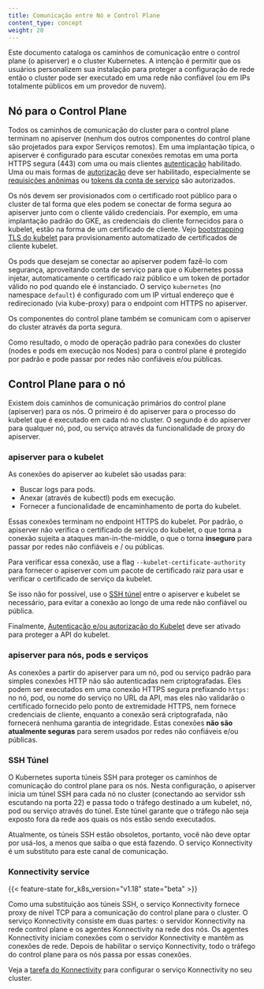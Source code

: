 ```yaml
---
title: Comunicação entre Nó e Control Plane
content_type: concept
weight: 20
---
```


<!-- overview -->

Este documento cataloga os caminhos de comunicação entre o control plane (o
apiserver) e o cluster Kubernetes. A intenção é permitir que os usuários
personalizem sua instalação para proteger a configuração de rede
então o cluster pode ser executado em uma rede não confiável (ou em IPs totalmente públicos em um
provedor de nuvem).




<!-- body -->

## Nó para o Control Plane

Todos os caminhos de comunicação do cluster para o control plane terminam no
apiserver (nenhum dos outros componentes do control plane são projetados para expor
Serviços remotos). Em uma implantação típica, o apiserver é configurado para escutar
conexões remotas em uma porta HTTPS segura (443) com uma ou mais clientes [autenticação](/docs/reference/access-authn-authz/authentication/) habilitado.
Uma ou mais formas de [autorização](/docs/reference/access-authn-authz/authorization/)
deve ser habilitado, especialmente se [requisições anônimas](/docs/reference/access-authn-authz/authentication/#anonymous-requests)
ou [tokens da conta de serviço](/docs/reference/access-authn-authz/authentication/#service-account-tokens)
são autorizados.

Os nós devem ser provisionados com o certificado root público para o cluster
de tal forma que eles podem se conectar de forma segura ao apiserver junto com o cliente válido
credenciais. Por exemplo, em uma implantação padrão do GKE, as credenciais do cliente
fornecidos para o kubelet, estão na forma de um certificado de cliente. Vejo
[bootstrapping TLS do kubelet](/docs/reference/command-line-tools-reference/kubelet-tls-bootstrapping/)
para provisionamento automatizado de certificados de cliente kubelet.

Os pods que desejam se conectar ao apiserver podem fazê-lo com segurança, aproveitando
conta de serviço para que o Kubernetes possa injetar, automaticamente o certificado raiz público
e um token de portador válido no pod quando ele é instanciado.
O serviço `kubernetes` (no namespace `default`) é configurado com um IP virtual
endereço que é redirecionado (via kube-proxy) para o endpoint com HTTPS no
apiserver.

Os componentes do control plane também se comunicam com o apiserver do cluster através da porta segura.

Como resultado, o modo de operação padrão para conexões do cluster
(nodes e pods em execução nos Nodes) para o control plane é protegido por padrão
e pode passar por redes não confiáveis ​​e/ou públicas.

## Control Plane para o nó

Existem dois caminhos de comunicação primários do control plane (apiserver) para os nós.
O primeiro é do apiserver para o processo do kubelet que é executado em
cada nó no cluster. O segundo é do apiserver para qualquer nó, pod,
ou serviço através da funcionalidade de proxy do apiserver.

### apiserver para o kubelet

As conexões do apiserver ao kubelet são usadas para:

  * Buscar logs para pods.
  * Anexar (através de kubectl) pods em execução.
  * Fornecer a funcionalidade de encaminhamento de porta do kubelet.

Essas conexões terminam no endpoint HTTPS do kubelet. Por padrão,
o apiserver não verifica o certificado de serviço do kubelet,
o que torna a conexão sujeita a ataques man-in-the-middle, o que o torna
**inseguro** para passar por redes não confiáveis ​​e / ou públicas.

Para verificar essa conexão, use a flag `--kubelet-certificate-authority` para
fornecer o apiserver com um pacote de certificado raiz para usar e verificar o
certificado de serviço da kubelet.

Se isso não for possível, use o [SSH túnel](/docs/concepts/architecture/master-node-communication/#ssh-tunnels)
entre o apiserver e kubelet se necessário, para evitar a conexão ao longo de uma
rede não confiável ou pública.

Finalmente, [Autenticação e/ou autorização do Kubelet](/docs/admin/kubelet-authentication-authorization/)
deve ser ativado para proteger a API do kubelet.

### apiserver para nós, pods e serviços

As conexões a partir do apiserver para um nó, pod ou serviço padrão para simples
conexões HTTP não são autenticadas nem criptografadas. Eles
podem ser executados em uma conexão HTTPS segura prefixando `https:` no nó,
pod, ou nome do serviço no URL da API, mas eles não validarão o certificado
fornecido pelo ponto de extremidade HTTPS, nem fornece credenciais de cliente, enquanto
a conexão será criptografada, não fornecerá nenhuma garantia de integridade.
Estas conexões **não são atualmente seguras** para serem usados por redes não confiáveis ​​e/ou públicas.

### SSH Túnel

O Kubernetes suporta túneis SSH para proteger os caminhos de comunicação do control plane para os nós. Nesta configuração, o apiserver inicia um túnel SSH para cada nó
no cluster (conectando ao servidor ssh escutando na porta 22) e passa
todo o tráfego destinado a um kubelet, nó, pod ou serviço através do túnel.
Este túnel garante que o tráfego não seja exposto fora da rede aos quais
os nós estão sendo executados.

Atualmente, os túneis SSH estão obsoletos, portanto, você não deve optar por usá-los, a menos que saiba o que está fazendo. O serviço Konnectivity é um substituto para este canal de comunicação. 

### Konnectivity service

{{< feature-state for_k8s_version="v1.18" state="beta" >}}

Como uma substituição aos túneis SSH, o serviço Konnectivity fornece proxy de nível TCP para a comunicação do control plane para o cluster. O serviço Konnectivity consiste em duas partes: o servidor Konnectivity na rede control plane e os agentes Konnectivity na rede dos nós. Os agentes Konnectivity iniciam conexões com o servidor Konnectivity e mantêm as conexões de rede. Depois de habilitar o serviço Konnectivity, todo o tráfego do control plane para os nós passa por essas conexões.

Veja a [tarefa do Konnectivity](docs/tasks/extend-kubernetes/setup-konnectivity/) para configurar o serviço Konnectivity no seu cluster.
